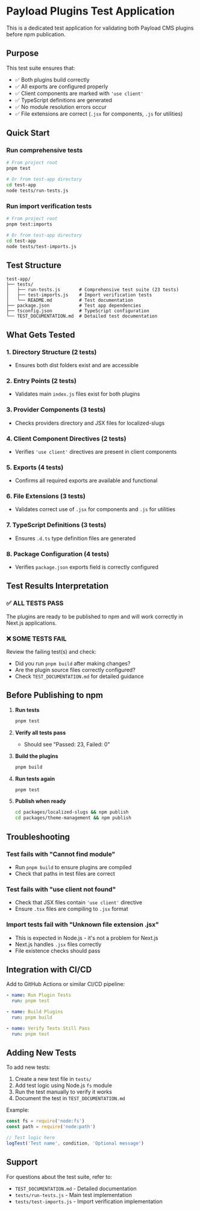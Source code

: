 # Payload Plugins Test Application

This is a dedicated test application for validating both Payload CMS plugins before npm publication.

## Purpose

This test suite ensures that:

- ✅ Both plugins build correctly
- ✅ All exports are configured properly
- ✅ Client components are marked with `'use client'`
- ✅ TypeScript definitions are generated
- ✅ No module resolution errors occur
- ✅ File extensions are correct (`.jsx` for components, `.js` for utilities)

## Quick Start

### Run comprehensive tests

```bash
# From project root
pnpm test

# Or from test-app directory
cd test-app
node tests/run-tests.js
```

### Run import verification tests

```bash
# From project root
pnpm test:imports

# Or from test-app directory
cd test-app
node tests/test-imports.js
```

## Test Structure

```
test-app/
├── tests/
│   ├── run-tests.js       # Comprehensive test suite (23 tests)
│   ├── test-imports.js    # Import verification tests
│   └── README.md          # Test documentation
├── package.json           # Test app dependencies
├── tsconfig.json          # TypeScript configuration
└── TEST_DOCUMENTATION.md  # Detailed test documentation
```

## What Gets Tested

### 1. Directory Structure (2 tests)

- Ensures both dist folders exist and are accessible

### 2. Entry Points (2 tests)

- Validates main `index.js` files exist for both plugins

### 3. Provider Components (3 tests)

- Checks providers directory and JSX files for localized-slugs

### 4. Client Component Directives (2 tests)

- Verifies `'use client'` directives are present in client components

### 5. Exports (4 tests)

- Confirms all required exports are available and functional

### 6. File Extensions (3 tests)

- Validates correct use of `.jsx` for components and `.js` for utilities

### 7. TypeScript Definitions (3 tests)

- Ensures `.d.ts` type definition files are generated

### 8. Package Configuration (4 tests)

- Verifies `package.json` exports field is correctly configured

## Test Results Interpretation

### ✅ ALL TESTS PASS

The plugins are ready to be published to npm and will work correctly in Next.js applications.

### ❌ SOME TESTS FAIL

Review the failing test(s) and check:

- Did you run `pnpm build` after making changes?
- Are the plugin source files correctly configured?
- Check `TEST_DOCUMENTATION.md` for detailed guidance

## Before Publishing to npm

1. **Run tests**

   ```bash
   pnpm test
   ```

2. **Verify all tests pass**
   - Should see "Passed: 23, Failed: 0"

3. **Build the plugins**

   ```bash
   pnpm build
   ```

4. **Run tests again**

   ```bash
   pnpm test
   ```

5. **Publish when ready**
   ```bash
   cd packages/localized-slugs && npm publish
   cd packages/theme-management && npm publish
   ```

## Troubleshooting

### Test fails with "Cannot find module"

- Run `pnpm build` to ensure plugins are compiled
- Check that paths in test files are correct

### Test fails with "use client not found"

- Check that JSX files contain `'use client'` directive
- Ensure `.tsx` files are compiling to `.jsx` format

### Import tests fail with "Unknown file extension .jsx"

- This is expected in Node.js - it's not a problem for Next.js
- Next.js handles `.jsx` files correctly
- File existence checks should pass

## Integration with CI/CD

Add to GitHub Actions or similar CI/CD pipeline:

```yaml
- name: Run Plugin Tests
  run: pnpm test

- name: Build Plugins
  run: pnpm build

- name: Verify Tests Still Pass
  run: pnpm test
```

## Adding New Tests

To add new tests:

1. Create a new test file in `tests/`
2. Add test logic using Node.js `fs` module
3. Run the test manually to verify it works
4. Document the test in `TEST_DOCUMENTATION.md`

Example:

```javascript
const fs = require('node:fs')
const path = require('node:path')

// Test logic here
logTest('Test name', condition, 'Optional message')
```

## Support

For questions about the test suite, refer to:

- `TEST_DOCUMENTATION.md` - Detailed documentation
- `tests/run-tests.js` - Main test implementation
- `tests/test-imports.js` - Import verification implementation
